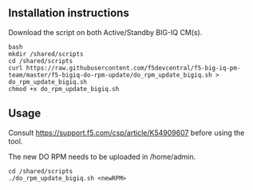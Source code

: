 Installation instructions
-------------------------

Download the script on both Active/Standby BIG-IQ CM(s).

```
bash
mkdir /shared/scripts
cd /shared/scripts
curl https://raw.githubusercontent.com/f5devcentral/f5-big-iq-pm-team/master/f5-bigiq-do-rpm-update/do_rpm_update_bigiq.sh > do_rpm_update_bigiq.sh
chmod +x do_rpm_update_bigiq.sh
```

Usage
-----

Consult https://support.f5.com/csp/article/K54909607 before using the tool.

The new DO RPM needs to be uploaded in /home/admin.

```
cd /shared/scripts
./do_rpm_update_bigiq.sh <newRPM>
```
